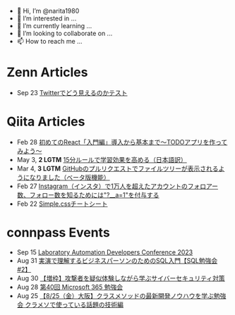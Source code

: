 - 👋 Hi, I’m @narita1980
- 👀 I’m interested in ...
- 🌱 I’m currently learning ...
- 💞️ I’m looking to collaborate on ...
- 📫 How to reach me ...

# Zenn Articles

<!-- profile updater begin: zenn -->
- Sep 23 [Twitterでどう見えるのかテスト](https://zenn.dev/narita1980/articles/cbb21f8d7f785752d6ac)
<!-- profile updater end: zenn -->

# Qiita Articles

<!-- profile updater begin: qiita -->
- Feb 28 [初めてのReact「入門編」導入から基本まで〜TODOアプリを作ってみよう〜](https://qiita.com/narita1980/items/49df43425ba2400bd0c2)
- May 3, **2 LGTM** [15分ルールで学習効果を高める（日本語訳）](https://qiita.com/narita1980/items/d0ad5246344fc6e4380f)
- Mar 4, **3 LGTM** [GitHubのプルリクエストでファイルツリーが表示されるようになりました（ベータ版機能）](https://qiita.com/narita1980/items/bee2c5232342a51e0415)
- Feb 27 [Instagram（インスタ）で1万人を超えたアカウントのフォロアー数、フォロー数を知るためには"?__a=1"を付与する](https://qiita.com/narita1980/items/630b7014fa893461b991)
- Feb 22 [Simple.cssチートシート](https://qiita.com/narita1980/items/fd2ccf0e91944aab9fd5)
<!-- profile updater end: qiita -->

# connpass Events

<!-- profile updater begin: connpass -->
- Sep 15 [Laboratory Automation Developers Conference 2023](https://laboratoryautomation.connpass.com/event/280990/)
- Aug 31 [実演で理解するビジネスパーソンのためのSQL入門【SQL勉強会 #2】](https://sql.connpass.com/event/292654/)
- Aug 30 [【増枠】攻撃者を疑似体験しながら学ぶサイバーセキュリティ対策](https://ibm-developer.connpass.com/event/291003/)
- Aug 28 [第40回 Microsoft 365 勉強会](https://jpo365ug.connpass.com/event/290695/)
- Aug 25 [【8/25（金）大阪】クラスメソッドの最新開発ノウハウを学ぶ勉強会 クラメソで使っている話題の技術編](https://classmethod.connpass.com/event/292984/)
<!-- profile updater end: connpass -->

<!---
narita1980/narita1980 is a ✨ special ✨ repository because its `README.md` (this file) appears on your GitHub profile.
You can click the Preview link to take a look at your changes.
--->
